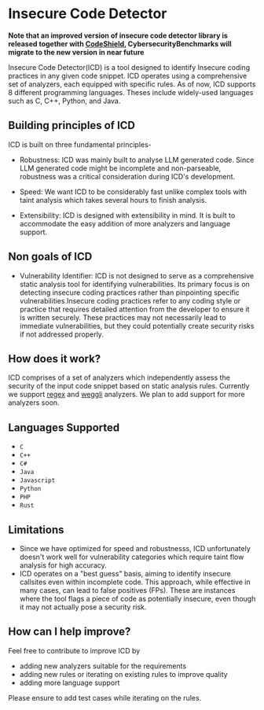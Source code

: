 # Insecure Code Detector

**Note that an improved version of insecure code detector library is released together with [CodeShield](https://github.com/meta-llama/PurpleLlama/tree/main/CodeShield), CybersecurityBenchmarks will migrate to the new version in near future**

Insecure Code Detector(ICD) is a tool designed to identify Insecure coding practices in any given code snippet. ICD operates using a comprehensive set of analyzers, each equipped with specific rules. As of now, ICD supports 8 different programming languages. Theses include widely-used languages such as C, C++, Python, and Java.

## Building principles of ICD
ICD is built on three fundamental principles-

- Robustness: ICD was mainly built to analyse LLM generated code. Since LLM generated code might be incomplete and non-parseable, robustness was a critical consideration during ICD's development.

- Speed: We want ICD to be considerably fast unlike complex tools with taint analysis which takes several hours to finish analysis.

- Extensibility: ICD is designed with extensibility in mind. It is built to accommodate the easy addition of more analyzers and language support.

## Non goals of ICD

- Vulnerability Identifier: ICD is not designed to serve as a comprehensive static analysis tool for identifying vulnerabilities. Its primary focus is on detecting insecure coding practices rather than pinpointing specific vulnerabilities.Insecure coding practices refer to any coding style or practice that requires detailed attention from the developer to ensure it is written securely. These practices may not necessarily lead to immediate vulnerabilities, but they could potentially create security risks if not addressed properly.

## How does it work?

ICD comprises of a set of analyzers which independently assess the security of the input code snippet based on static analysis rules. Currently we support [regex](https://en.wikipedia.org/wiki/Regular_expression) and [weggli](https://github.com/weggli-rs/weggli) analyzers. We plan to add support for more analyzers soon.

## Languages Supported

- `C`
- `C++`
- `C#`
- `Java`
- `Javascript`
- `Python`
- `PHP`
- `Rust`

## Limitations

- Since we have optimized for speed and robustnesss, ICD unfortunately doesn't work well for vulnerability categories which require taint flow analysis for high accuracy.
- ICD operates on a "best guess" basis, aiming to identify insecure callsites even within incomplete code. This approach, while effective in many cases, can lead to false positives (FPs). These are instances where the tool flags a piece of code as potentially insecure, even though it may not actually pose a security risk.

## How can I help improve?

Feel free to contribute to improve ICD by
  - adding new analyzers suitable for the requirements
  - adding new rules or iterating on existing rules to improve quality
  - adding more language support

Please ensure to add test cases while iterating on the rules.
